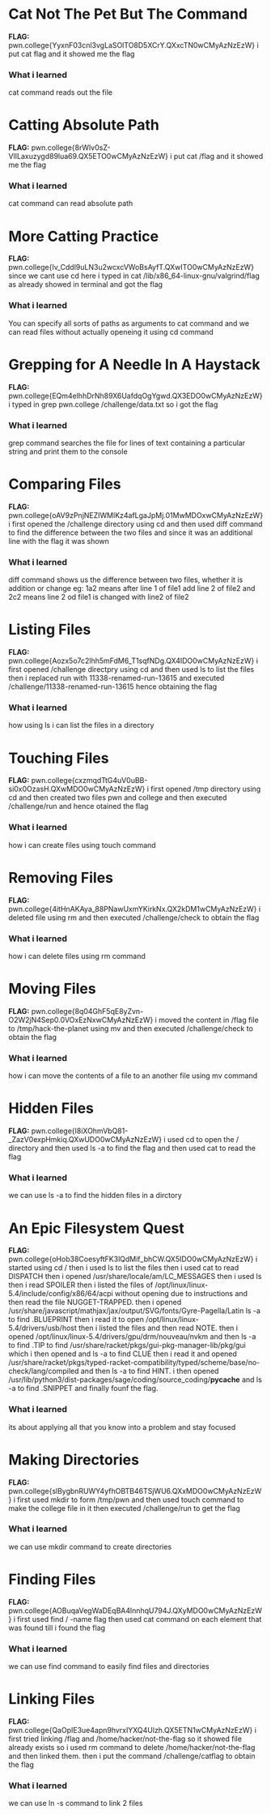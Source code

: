 # Cat Not The Pet But The Command

**FLAG:** pwn.college{YyxnF03cnl3vgLaSOlTO8D5XCrY.QXxcTN0wCMyAzNzEzW}
i put cat flag and it showed me the flag 

### What i learned 
cat command reads out the file

# Catting Absolute Path
**FLAG:** pwn.college{8rWIv0sZ-VlILaxuzygd89lua69.QX5ETO0wCMyAzNzEzW}
i put cat /flag and it showed me the flag 

### What i learned 
cat command can read absolute path

# More Catting Practice 

**FLAG:** pwn.college{Iv_Cddl9uLN3u2wcxcVWoBsAyfT.QXwITO0wCMyAzNzEzW}
since we cant use cd here i typed in cat /lib/x86_64-linux-gnu/valgrind/flag as already showed in terminal and got the flag

### What i learned
You can specify all sorts of paths as arguments to cat command and we can read files without actually openeing it using cd command

# Grepping for A Needle In A Haystack

**FLAG:** pwn.college{EQm4elhhDrNh89X6UafdqOgYgwd.QX3EDO0wCMyAzNzEzW}
i typed in grep pwn.college /challenge/data.txt so i got the flag

### What i learned 
grep command searches the file for lines of text containing a particular string and print them to the console 

# Comparing Files 

**FLAG:** pwn.college{oAV9zPnjNEZIWMlKz4afLgaJpMj.01MwMDOxwCMyAzNzEzW}
i first opened the /challenge directory using cd and then used diff command to find the difference between the two files and since it was an additional line with the flag it was shown

### What i learned 
diff command shows us the difference between two files, whether it is addition or change eg: 1a2 means after line 1 of file1 add line 2 of file2 and 2c2 means line 2 od file1 is changed with line2 of file2

# Listing Files

**FLAG:** pwn.college{Aozx5o7c2lhh5mFdM6_T1sqfNDg.QX4IDO0wCMyAzNzEzW}
i first opened /challenge directpry using cd and then used ls to list the files then i replaced run with 11338-renamed-run-13615 and executed /challenge/11338-renamed-run-13615 hence obtaining the flag

### What i learned 
how using ls i can list the files in a directory

# Touching Files 

**FLAG:** pwn.college{cxzmqdTtG4uV0uBB-si0x0OzasH.QXwMDO0wCMyAzNzEzW}
i first opened /tmp directory using cd and then created two files pwn and college and then executed /challenge/run and hence otained the flag

### What i learned 
how i can create files using touch command

# Removing Files

**FLAG:** pwn.college{4itHnAKAya_88PNawUxmYKirkNx.QX2kDM1wCMyAzNzEzW}
i deleted file using rm and then executed /challenge/check to obtain the flag

### What i learned 
how i can delete files using rm command

# Moving Files

**FLAG:** pwn.college{8q04GhF5qE8yZvn-O2W2jN4Sep0.0VOxEzNxwCMyAzNzEzW}
i moved the content in /flag file to /tmp/hack-the-planet using mv and then executed /challenge/check to obtain the flag

### What i learned 
how i can move the contents of a file to an another file using mv command

# Hidden Files 

**FLAG:** pwn.college{I8iXOhmVbQ81-_ZazV0expHmkiq.QXwUDO0wCMyAzNzEzW}
i used cd to open the / directory and then used ls -a to find the flag and then used cat to read the flag

### What i learned 
we can use ls -a to find the hidden files in a dirctory

# An Epic Filesystem Quest

**FLAG:** pwn.college{oHob38CoesyftFK3lQdMif_bhCW.QX5IDO0wCMyAzNzEzW}
i started using cd / then i used ls to list the files then i used cat to read DISPATCH then i opened /usr/share/locale/am/LC_MESSAGES then i used ls then i read SPOILER then i listed the files of /opt/linux/linux-5.4/include/config/x86/64/acpi without opening due to instructions and then read the file NUGGET-TRAPPED. then i opened /usr/share/javascript/mathjax/jax/output/SVG/fonts/Gyre-Pagella/Latin ls -a to find .BLUEPRINT then i read it to open /opt/linux/linux-5.4/drivers/usb/host then i listed the files and then read NOTE. then i opened /opt/linux/linux-5.4/drivers/gpu/drm/nouveau/nvkm and then ls -a to find .TIP to find /usr/share/racket/pkgs/gui-pkg-manager-lib/pkg/gui which i then opened and ls -a to find CLUE then i read it and opened /usr/share/racket/pkgs/typed-racket-compatibility/typed/scheme/base/no-check/lang/compiled and then ls -a to find HINT. i then opened /usr/lib/python3/dist-packages/sage/coding/source_coding/__pycache__ and ls -a to find .SNIPPET and finally founf the flag.

### What i learned 
its about applying all that you know into a problem and stay focused

# Making Directories

**FLAG:** pwn.college{slBygbnRUWY4yfhOBTB46TSjWU6.QXxMDO0wCMyAzNzEzW}
i first used mkdir to form /tmp/pwn and then used touch command to make the college file in it then executed /challenge/run to get the flag 

### What i learned 
we can use mkdir command to create directories

# Finding Files 

**FLAG:** pwn.college{AOBuqaVegWaDEqBA4lnnhqU794J.QXyMDO0wCMyAzNzEzW}
i first used find / -name flag then used cat command on each element that was found till i found the flag

### What i learned 
we can use find command to easily find files and directories

# Linking Files 

**FLAG:** pwn.college{QaOpIE3ue4apn9hvrxIYXQ4Ulzh.QX5ETN1wCMyAzNzEzW}
i first tried linking /flag and /home/hacker/not-the-flag so it showed file already exists so i used rm command to delete /home/hacker/not-the-flag and then linked them. then i put the command /challenge/catflag to obtain the flag 

### What i learned 
we can use ln -s command to link 2 files 
